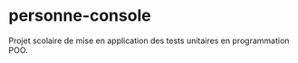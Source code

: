 # personne-console
Projet scolaire de mise en application des tests unitaires en programmation POO.
